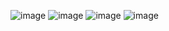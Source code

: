 ![image](https://user-images.githubusercontent.com/90462264/145123836-97ce3b08-76e2-4c1f-b12c-54bda3ab8ca8.png)
![image](https://user-images.githubusercontent.com/90462264/145123863-79f0652b-c5dc-4440-b2a1-709823f3dd15.png)
![image](https://user-images.githubusercontent.com/90462264/145123899-2f22fb41-cf1c-4885-8385-980ac792aea5.png)
![image](https://user-images.githubusercontent.com/90462264/145123924-53bd57f7-95a5-46ae-a6a1-d23f30f5a966.png)
